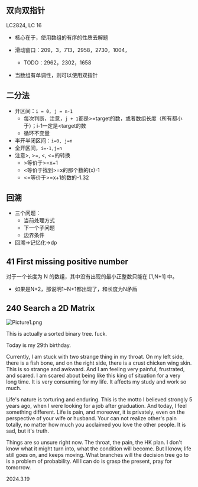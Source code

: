 ## 双向双指针

LC2824, LC 16

- 核心在于，使用数组的有序的性质去解题

- 滑动窗口：209，3，713，2958，2730，1004，
  - TODO：2962，2302，1658
- 当数组有单调性，则可以使用双指针

## 二分法

- 开区间：`i = 0, j = n-1`
  - 每次判断，注意，`j + 1`都是>=target的数，或者数组长度（所有都小于）；i-1一定是<target的数
  - 循环不变量
- 半开半闭区间：`i=0, j=n`
- 全开区间，`i=-1,j=n `
- 注意>, >=, <, <=的转换
  - \>等价于>=x+1
  - <等价于找到>=x的那个数的(x)-1
  - <=等价于>=x+1的数的-1.32

## 回溯

- 三个问题：
  - 当前处理方式
  - 下一个子问题
  - 边界条件
- 回溯->记忆化->dp

## 41 First missing positive number

对于一个长度为 N 的数组，其中没有出现的最小正整数只能在 [1,N+1] 中。

- 如果是N+2，那说明1~N+1都出现了，和长度为N矛盾

## 240 Search a 2D Matrix

![Picture1.png](https://pic.leetcode-cn.com/6584ea93812d27112043d203ea90e4b0950117d45e0452d0c630fcb247fbc4af-Picture1.png)

This is actually a sorted binary tree. fuck.

Today is my 29th birthday.

Currently, I am stuck with two strange thing in my throat. On my left side, there is a fish bone, and on the right side, there is a crust chicken wing skin. This is so strange and awkward. And I am feeling very painful, frustrated, and scared. I am scared about being like this king of situation for a very long time. It is very consuming for my life. It affects my study and work so much.  

Life's nature is torturing and enduring. This is the motto I believed strongly 5 years ago, when I were looking for a job after graduation. And today, I feel something different. Life is pain, and moreover, it is privately, even on the perspective of your wife or husband. Your can not realize other's pain totally, no matter how much you acclaimed you love the other people. It is sad, but it's truth.

Things are so unsure right now. The throat, the pain, the HK plan. I don't know what it might turn into, what the condition will become. But I know, life still goes on, and keeps moving. What branches will the decision tree go to is a problem of probability. All I can do is grasp the present, pray for tomorrow. 

2024.3.19